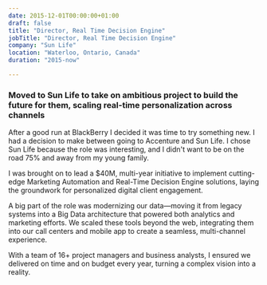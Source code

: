 ```yaml
---
date: 2015-12-01T00:00:00+01:00
draft: false
title: "Director, Real Time Decision Engine"
jobTitle: "Director, Real Time Decision Engine"
company: "Sun Life"
location: "Waterloo, Ontario, Canada"
duration: "2015-now"

---
```

### Moved to Sun Life to take on ambitious project to build the future for them, scaling real-time personalization across channels

After a good run at BlackBerry I decided it was time to try something new.  I had a decision to make between going to Accenture and Sun Life.  I chose Sun Life because the role was interesting, and I didn't want to be on the road 75% and away from my young family.

I was brought on to lead a $40M, multi-year initiative to implement cutting-edge Marketing Automation and Real-Time Decision Engine solutions, laying the groundwork for personalized digital client engagement.

A big part of the role was modernizing our data—moving it from legacy systems into a Big Data architecture that powered both analytics and marketing efforts. We scaled these tools beyond the web, integrating them into our call centers and mobile app to create a seamless, multi-channel experience.

With a team of 16+ project managers and business analysts, I ensured we delivered on time and on budget every year, turning a complex vision into a reality.